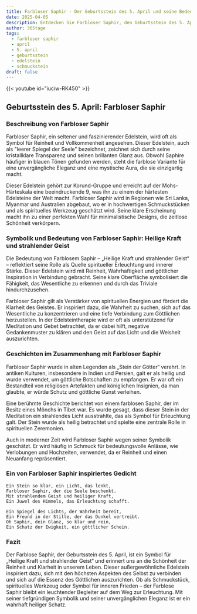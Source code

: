 ```yaml
---
title: Farbloser Saphir - Der Geburtsstein des 5. April und seine Bedeutung
date: 2025-04-05
description: Entdecken Sie Farbloser Saphir, den Geburtsstein des 5. April, der Heilige Kraft und strahlender Geist symbolisiert. Seine Symbolik und Geschichte werden Sie inspirieren.
author: 365tage
tags:
  - farbloser saphir
  - april
  - 5. april
  - geburtsstein
  - edelstein
  - schmuckstein
draft: false
---
```


{{< youtube id="iuciw-RK450" >}}

## Geburtsstein des 5. April: Farbloser Saphir

### Beschreibung von Farbloser Saphir

Farbloser Saphir, ein seltener und faszinierender Edelstein, wird oft als Symbol für Reinheit und Vollkommenheit angesehen. Dieser Edelstein, auch als "leerer Spiegel der Seele" bezeichnet, zeichnet sich durch seine kristallklare Transparenz und seinen brillanten Glanz aus. Obwohl Saphire häufiger in blauen Tönen gefunden werden, steht die farblose Variante für eine unvergängliche Eleganz und eine mystische Aura, die sie einzigartig macht.

Dieser Edelstein gehört zur Korund-Gruppe und erreicht auf der Mohs-Härteskala eine beeindruckende 9, was ihn zu einem der härtesten Edelsteine der Welt macht. Farbloser Saphir wird in Regionen wie Sri Lanka, Myanmar und Australien abgebaut, wo er in hochwertigen Schmuckstücken und als spirituelles Werkzeug geschätzt wird. Seine klare Erscheinung macht ihn zu einer perfekten Wahl für minimalistische Designs, die zeitlose Schönheit verkörpern.

### Symbolik und Bedeutung von Farbloser Saphir: Heilige Kraft und strahlender Geist

Die Bedeutung von Farblosem Saphir – „Heilige Kraft und strahlender Geist“ – reflektiert seine Rolle als Quelle spiritueller Erleuchtung und innerer Stärke. Dieser Edelstein wird mit Reinheit, Wahrhaftigkeit und göttlicher Inspiration in Verbindung gebracht. Seine klare Oberfläche symbolisiert die Fähigkeit, das Wesentliche zu erkennen und durch das Triviale hindurchzusehen.

Farbloser Saphir gilt als Verstärker von spirituellen Energien und fördert die Klarheit des Geistes. Er inspiriert dazu, die Wahrheit zu suchen, sich auf das Wesentliche zu konzentrieren und eine tiefe Verbindung zum Göttlichen herzustellen. In der Edelsteintherapie wird er oft als unterstützend für Meditation und Gebet betrachtet, da er dabei hilft, negative Gedankenmuster zu klären und den Geist auf das Licht und die Weisheit auszurichten.

### Geschichten im Zusammenhang mit Farbloser Saphir

Farbloser Saphir wurde in alten Legenden als „Stein der Götter“ verehrt. In antiken Kulturen, insbesondere in Indien und Persien, galt er als heilig und wurde verwendet, um göttliche Botschaften zu empfangen. Er war oft ein Bestandteil von religiösen Artefakten und königlichen Insignien, da man glaubte, er würde Schutz und göttliche Gunst verleihen.

Eine berühmte Geschichte berichtet von einem farblosen Saphir, der im Besitz eines Mönchs in Tibet war. Es wurde gesagt, dass dieser Stein in der Meditation ein strahlendes Licht ausstrahlte, das als Symbol für Erleuchtung galt. Der Stein wurde als heilig betrachtet und spielte eine zentrale Rolle in spirituellen Zeremonien.

Auch in moderner Zeit wird Farbloser Saphir wegen seiner Symbolik geschätzt. Er wird häufig in Schmuck für bedeutungsvolle Anlässe, wie Verlobungen und Hochzeiten, verwendet, da er Reinheit und einen Neuanfang repräsentiert.

### Ein von Farbloser Saphir inspiriertes Gedicht

```
Ein Stein so klar, ein Licht, das lenkt,  
Farbloser Saphir, der die Seele beschenkt.  
Mit strahlendem Geist und heiliger Kraft,  
Ein Juwel des Himmels, das Erleuchtung schafft.  

Ein Spiegel des Lichts, der Wahrheit bereit,  
Ein Freund in der Stille, der das Dunkel vertreibt.  
Oh Saphir, dein Glanz, so klar und rein,  
Ein Schatz der Ewigkeit, ein göttlicher Schein.  
```

### Fazit

Der Farblose Saphir, der Geburtsstein des 5. April, ist ein Symbol für „Heilige Kraft und strahlender Geist“ und erinnert uns an die Schönheit der Reinheit und Klarheit in unserem Leben. Dieser außergewöhnliche Edelstein inspiriert dazu, sich mit den höchsten Aspekten des Selbst zu verbinden und sich auf die Essenz des Göttlichen auszurichten. Ob als Schmuckstück, spirituelles Werkzeug oder Symbol für inneren Frieden – der Farblose Saphir bleibt ein leuchtender Begleiter auf dem Weg zur Erleuchtung. Mit seiner tiefgründigen Symbolik und seiner unvergänglichen Eleganz ist er ein wahrhaft heiliger Schatz.